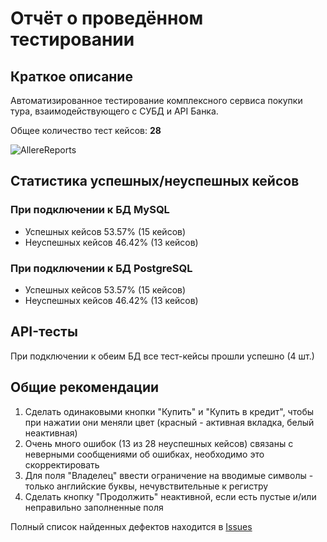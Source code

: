 # Отчёт о проведённом тестировании

## Краткое описание

Автоматизированное тестирование комплексного сервиса покупки тура, взаимодействующего с СУБД и API Банка.

Общее количество тест кейсов: **28**

![AllereReports](https://user-images.githubusercontent.com/103301435/194752494-c034d913-6956-4891-9e5b-277b51102922.png)


## Статистика успешных/неуспешных кейсов

### При подключении к БД MySQL

- Успешных кейсов 53.57% (15 кейсов)
- Неуспешных кейсов 46.42% (13 кейсов)


### При подключении к БД PostgreSQL

- Успешных кейсов 53.57% (15 кейсов)
- Неуспешных кейсов 46.42% (13 кейсов)

## API-тесты

При подключении к обеим БД все тест-кейсы прошли успешно (4 шт.)

## Общие рекомендации

1. Cделать одинаковыми кнопки "Купить" и "Купить в кредит", чтобы при нажатии они меняли цвет (красный - активная вкладка, белый неактивная)
2. Очень много ошибок (13 из 28 неуспешных кейсов) связаны с неверными сообщениями об ошибках, необходимо это скорректировать
3. Для поля "Владелец" ввести ограничение на вводимые символы - только английские буквы, нечувствительные к регистру
4. Сделать кнопку "Продолжить" неактивной, если есть пустые и/или неправильно заполненные поля

Полный список найденных дефектов находится в [Issues](https://github.com/dofpo/DW_QA/issues)
